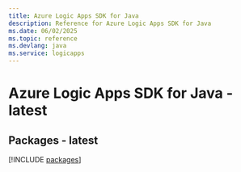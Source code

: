 ```yaml
---
title: Azure Logic Apps SDK for Java
description: Reference for Azure Logic Apps SDK for Java
ms.date: 06/02/2025
ms.topic: reference
ms.devlang: java
ms.service: logicapps
---
```

# Azure Logic Apps SDK for Java - latest
## Packages - latest
[!INCLUDE [packages](logic-apps-index.md)]